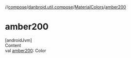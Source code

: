 //[compose](../../../index.md)/[danbroid.util.compose](../index.md)/[MaterialColors](index.md)/[amber200](amber200.md)



# amber200  
[androidJvm]  
Content  
val [amber200](amber200.md): Color  



